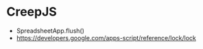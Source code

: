 # CreepJS

- SpreadsheetApp.flush() 
- https://developers.google.com/apps-script/reference/lock/lock